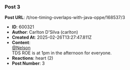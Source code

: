 ### Post 3
**Post URL**: /t/roe-timing-overlaps-with-java-oppe/168537/3
- **ID**: 600321
- **Author**: Carlton D'Silva (carlton)
- **Created At**: 2025-02-26T13:27:47.811Z
- **Content**:  
  <a class="mention" href="/u/nelson">@Nelson</a><br>
TDS ROE is at 1pm in the afternoon for everyone.
- **Reactions**: heart (2)
- **Post Number**: 3


